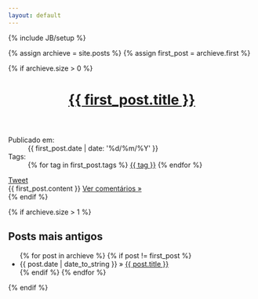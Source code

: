 ```yaml
---
layout: default
---
```

{% include JB/setup %}

{% assign archieve = site.posts %}
{% assign first_post = archieve.first %}

{% if archieve.size > 0 %}
<header>
	<h1><a href="{{ first_post.url }}">{{ first_post.title }}</a></h1>
</header>

<aside class="meta">
	<dl>
		<dt>Publicado em:</dt>
		<dd>{{ first_post.date | date: '%d/%m/%Y' }}</dd>
		<dt>Tags:</dt>
		<dd>
			{% for tag in first_post.tags %}
					<a href="{{ BASE_PATH }}{{ site.JB.tags_path }}#{{ tag }}-ref">{{ tag }}</a>
			{% endfor %}
		</dd>
	</dl>
  <nav class="share">
  	<div class="twitter-tweet"><a href="https://twitter.com/share" class="twitter-share-button" data-count="horizontal" data-via="{{ site.author.twitter }}" data-lang="pt" data-url="{{ first_post.url }}">Tweet</a></div>
  </nav>
</aside>

<div class="content">
	{{ first_post.content }}
	<a id="more" href="{{ first_post.url }}#disqus">Ver comentários &raquo;</a>
</div>
{% endif %}

<div id="adsense">
	<script type="text/javascript"><!--
	google_ad_client = "ca-pub-3883919991008738";
	/* blog */
	google_ad_slot = "4202125361";
	google_ad_width = 728;
	google_ad_height = 90;
	//-->
	</script>
	<script type="text/javascript"
	src="http://pagead2.googlesyndication.com/pagead/show_ads.js">
	</script>
</div>

{% if archieve.size > 1 %}
<h2>Posts mais antigos</h2>
<ul class="posts">
	{% for post in archieve %}
		{% if post != first_post %}
			<li><span>{{ post.date | date_to_string }}</span> &raquo; <a href="{{ BASE_PATH }}{{ post.url }}">{{ post.title }}</a></li>
		{% endif %}
	{% endfor %}
</ul>
{% endif %}